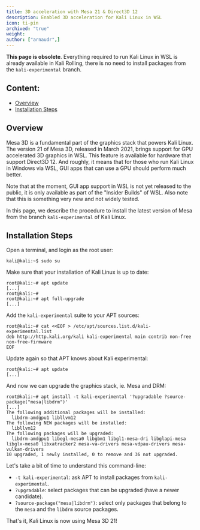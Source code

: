 ```yaml
---
title: 3D acceleration with Mesa 21 & Direct3D 12
description: Enabled 3D acceleration for Kali Linux in WSL
icon: ti-pin
archived: "true"
weight:
author: ["arnaudr",]
---
```


**This page is obsolete**. Everything required to run Kali Linux in WSL is already available in Kali Rolling, there is no need to install packages from the `kali-experimental` branch.

## Content:

- [Overview](#overview)
- [Installation Steps](#installation-steps)

## Overview

Mesa 3D is a fundamental part of the graphics stack that powers Kali Linux. The version 21 of Mesa 3D, released in March 2021, brings support for GPU accelerated 3D graphics in WSL. This feature is available for hardware that support Direct3D 12. And roughly, it means that for those who run Kali Linux in Windows via WSL, GUI apps that can use a GPU should perform much better.

Note that at the moment, GUI app support in WSL is not yet released to the public, it is only available as part of the "Insider Builds" of WSL. Also note that this is something very new and not widely tested.

In this page, we describe the procedure to install the latest version of Mesa from the branch `kali-experimental` of Kali Linux.

## Installation Steps

Open a terminal, and login as the root user:

```console
kali@kali:~$ sudo su
```

Make sure that your installation of Kali Linux is up to date:

```console
root@kali:~# apt update
[...]
root@kali:~#
root@kali:~# apt full-upgrade
[...]
```

Add the `kali-experimental` suite to your APT sources:

```console
root@kali:~# cat <<EOF > /etc/apt/sources.list.d/kali-experimental.list
deb http://http.kali.org/kali kali-experimental main contrib non-free non-free-firmware
EOF
```

Update again so that APT knows about Kali experimental:

```console
root@kali:~# apt update
[...]
```

And now we can upgrade the graphics stack, ie. Mesa and DRM:

```console
root@kali:~# apt install -t kali-experimental '?upgradable ?source-package("mesa|libdrm")'
[...]
The following additional packages will be installed:
  libdrm-amdgpu1 libllvm12
The following NEW packages will be installed:
  libllvm12
The following packages will be upgraded:
  libdrm-amdgpu1 libegl-mesa0 libgbm1 libgl1-mesa-dri libglapi-mesa libglx-mesa0 libxatracker2 mesa-va-drivers mesa-vdpau-drivers mesa-vulkan-drivers
10 upgraded, 1 newly installed, 0 to remove and 36 not upgraded.
```

Let's take a bit of time to understand this command-line:
- `-t kali-experimental`: ask APT to install packages from `kali-experimental`.
- `?upgradable`: select packages that can be upgraded (have a newer candidate).
- `?source-package("mesa|libdrm")`: select only packages that belong to the `mesa` and the `libdrm` source packages.

That's it, Kali Linux is now using Mesa 3D 21!
